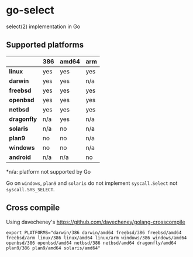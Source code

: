 # go-select

select(2) implementation in Go

## Supported platforms

|               | 386 | amd64 | arm |
|---------------|-----|-------|-----|
| **linux**     | yes | yes   | yes |
| **darwin**    | yes | yes   | n/a |
| **freebsd**   | yes | yes   | yes |
| **openbsd**   | yes | yes   | yes |
| **netbsd**    | yes | yes   | yes |
| **dragonfly** | n/a | yes   | n/a |
| **solaris**   | n/a | no    | n/a |
| **plan9**     | no  | no    | n/a |
| **windows**   | no  | no    | n/a |
| **android**   | n/a | n/a   | no  |

*n/a: platform not supported by Go

Go on `windows`, `plan9` and `solaris` do not implement `syscall.Select` not `syscall.SYS_SELECT`.

## Cross compile

Using davecheney's https://github.com/davecheney/golang-crosscompile

```
export PLATFORMS="darwin/386 darwin/amd64 freebsd/386 freebsd/amd64 freebsd/arm linux/386 linux/amd64 linux/arm windows/386 windows/amd64 openbsd/386 openbsd/amd64 netbsd/386 netbsd/amd64 dragonfly/amd64 plan9/386 plan9/amd64 solaris/amd64"
```
